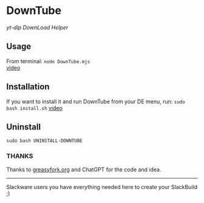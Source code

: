 # DownTube
*yt-dlp DownLoad Helper*

## Usage
From terminal: `node DownTube.mjs` <br>
[video](https://asciinema.org/a/kw6NET0XEbxDbcxIxt4e1Neim)


## Installation 
If you want to install it and run DownTube from your DE menu, run: `sudo bash install.sh`
[video](https://www.youtube.com/watch?v=NMtOQq_aM2g)

## Uninstall
`sudo bash UNINSTALL-DOWNTUBE`


### THANKS
Thanks to [greasyfork.org](https://greasyfork.org/en/scripts/500374-generate-youtube-download-commands-for-yt-dlp-terminal/code) and ChatGPT for the code and idea.


---
Slackware users you have everything needed here to create your SlackBuild ;)
